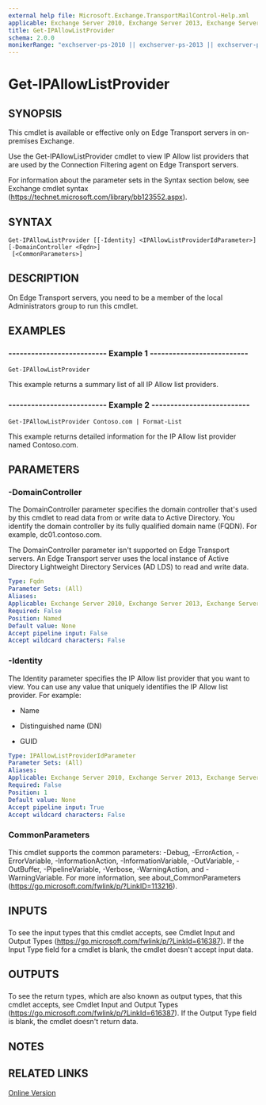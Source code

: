 ```yaml
---
external help file: Microsoft.Exchange.TransportMailControl-Help.xml
applicable: Exchange Server 2010, Exchange Server 2013, Exchange Server 2016, Exchange Server 2019
title: Get-IPAllowListProvider
schema: 2.0.0
monikerRange: "exchserver-ps-2010 || exchserver-ps-2013 || exchserver-ps-2016 || exchserver-ps-2019"
---
```


# Get-IPAllowListProvider

## SYNOPSIS
This cmdlet is available or effective only on Edge Transport servers in on-premises Exchange.

Use the Get-IPAllowListProvider cmdlet to view IP Allow list providers that are used by the Connection Filtering agent on Edge Transport servers.

For information about the parameter sets in the Syntax section below, see Exchange cmdlet syntax (https://technet.microsoft.com/library/bb123552.aspx).

## SYNTAX

```
Get-IPAllowListProvider [[-Identity] <IPAllowListProviderIdParameter>] [-DomainController <Fqdn>]
 [<CommonParameters>]
```

## DESCRIPTION
On Edge Transport servers, you need to be a member of the local Administrators group to run this cmdlet.

## EXAMPLES

### -------------------------- Example 1 --------------------------
```
Get-IPAllowListProvider
```

This example returns a summary list of all IP Allow list providers.

### -------------------------- Example 2 --------------------------
```
Get-IPAllowListProvider Contoso.com | Format-List
```

This example returns detailed information for the IP Allow list provider named Contoso.com.

## PARAMETERS

### -DomainController
The DomainController parameter specifies the domain controller that's used by this cmdlet to read data from or write data to Active Directory. You identify the domain controller by its fully qualified domain name (FQDN). For example, dc01.contoso.com.

The DomainController parameter isn't supported on Edge Transport servers. An Edge Transport server uses the local instance of Active Directory Lightweight Directory Services (AD LDS) to read and write data.

```yaml
Type: Fqdn
Parameter Sets: (All)
Aliases:
Applicable: Exchange Server 2010, Exchange Server 2013, Exchange Server 2016, Exchange Server 2019
Required: False
Position: Named
Default value: None
Accept pipeline input: False
Accept wildcard characters: False
```

### -Identity
The Identity parameter specifies the IP Allow list provider that you want to view. You can use any value that uniquely identifies the IP Allow list provider. For example:

- Name

- Distinguished name (DN)

- GUID

```yaml
Type: IPAllowListProviderIdParameter
Parameter Sets: (All)
Aliases:
Applicable: Exchange Server 2010, Exchange Server 2013, Exchange Server 2016, Exchange Server 2019
Required: False
Position: 1
Default value: None
Accept pipeline input: True
Accept wildcard characters: False
```

### CommonParameters
This cmdlet supports the common parameters: -Debug, -ErrorAction, -ErrorVariable, -InformationAction, -InformationVariable, -OutVariable, -OutBuffer, -PipelineVariable, -Verbose, -WarningAction, and -WarningVariable. For more information, see about_CommonParameters (https://go.microsoft.com/fwlink/p/?LinkID=113216).

## INPUTS

###  
To see the input types that this cmdlet accepts, see Cmdlet Input and Output Types (https://go.microsoft.com/fwlink/p/?LinkId=616387). If the Input Type field for a cmdlet is blank, the cmdlet doesn't accept input data.

## OUTPUTS

###  
To see the return types, which are also known as output types, that this cmdlet accepts, see Cmdlet Input and Output Types (https://go.microsoft.com/fwlink/p/?LinkId=616387). If the Output Type field is blank, the cmdlet doesn't return data.

## NOTES

## RELATED LINKS

[Online Version](https://technet.microsoft.com/library/966bbf6d-5ca9-4888-be64-0bb83913e5b1.aspx)
